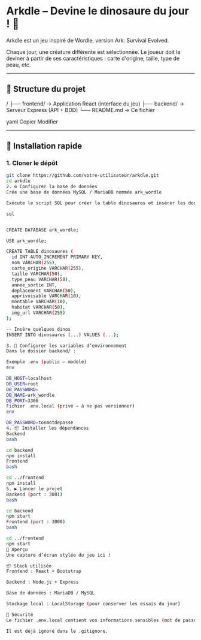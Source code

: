 # Arkdle – Devine le dinosaure du jour ! 🦖

Arkdle est un jeu inspiré de Wordle, version Ark: Survival Evolved.

Chaque jour, une créature différente est sélectionnée. Le joueur doit la deviner à partir de ses caractéristiques : carte d'origine, taille, type de peau, etc.

---

## 📁 Structure du projet

/ ├── frontend/ → Application React (interface du jeu) ├── backend/ → Serveur Express (API + BDD) └── README.md → Ce fichier

yaml
Copier
Modifier

---

## 🚀 Installation rapide

### 1. Cloner le dépôt

```bash
git clone https://github.com/votre-utilisateur/arkdle.git
cd arkdle
2. ⚙️ Configurer la base de données
Crée une base de données MySQL / MariaDB nommée ark_wordle

Exécute le script SQL pour créer la table dinosaures et insérer les données

sql


CREATE DATABASE ark_wordle;

USE ark_wordle;

CREATE TABLE dinosaures (
  id INT AUTO_INCREMENT PRIMARY KEY,
  nom VARCHAR(255),
  carte_origine VARCHAR(255),
  taille VARCHAR(50),
  type_peau VARCHAR(50),
  annee_sortie INT,
  deplacement VARCHAR(50),
  apprivoisable VARCHAR(10),
  montable VARCHAR(10),
  habitat VARCHAR(50),
  img_url VARCHAR(255)
);

-- Insère quelques dinos
INSERT INTO dinosaures (...) VALUES (...);

3. 🔐 Configurer les variables d’environnement
Dans le dossier backend/ :

Exemple .env (public – modèle)
env

DB_HOST=localhost
DB_USER=root
DB_PASSWORD=
DB_NAME=ark_wordle
DB_PORT=3306
Fichier .env.local (privé – à ne pas versionner)
env

DB_PASSWORD=tonmotdepasse
4. 📦 Installer les dépendances
Backend
bash

cd backend
npm install
Frontend
bash

cd ../frontend
npm install
5. ▶️ Lancer le projet
Backend (port : 3001)
bash

cd backend
npm start
Frontend (port : 3000)
bash

cd ../frontend
npm start
📸 Aperçu
Une capture d’écran stylée du jeu ici !

📦 Stack utilisée
Frontend : React + Bootstrap

Backend : Node.js + Express

Base de données : MariaDB / MySQL

Stockage local : LocalStorage (pour conserver les essais du jour)

🔐 Sécurité
Le fichier .env.local contient vos informations sensibles (mot de passe DB). NE PAS le publier.

Il est déjà ignoré dans le .gitignore.